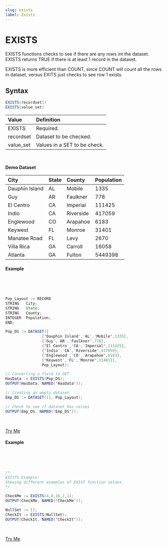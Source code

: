```yaml
---
slug: exists
label: Exists
---
```


# EXISTS

EXISTS functions checks to see if there are any rows int the dataset. EXISTS returns TRUE if there is at least 1 record in the dataset.

EXISTS is more efficient than COUNT, since COUNT will count all the rows in dataset, versus EXITS just checks to see row 1 exists.

## Syntax

```java
EXISTS(recordset])
EXISTS(value_set)
```

| Value     | Definition                   |
| :-------- | :--------------------------- |
| EXISTS    | Required.                    |
| recordset | Dataset to be checked.       |
| value_set | Values in a SET to be check. |

<br>

**Demo Dataset**

| City           | State | County    | Population |
| :------------- | :---- | :-------- | :--------- |
| Dauphin Island | AL    | Mobile    | 1335       |
| Guy            | AR    | Faulkner  | 778        |
| El Centro      | CA    | Imperial  | 111425     |
| Indio          | CA    | Riverside | 417059     |
| Englewood      | CO    | Arapahoe  | 6183       |
| Keywest        | FL    | Monroe    | 31401      |
| Manatee Road   | FL    | Levy      | 2670       |
| Villa Rica     | GA    | Carroll   | 16058      |
| Atlanta        | GA    | Fulton    | 5449398    |

#### Example

<br>
<pre id="ExistsExp_1">

```java
Pop_Layout := RECORD
STRING   City;
STRING   State;
STRING   County;
INTEGER  Population;
END;

Pop_DS := DATASET([
                {'Dauphin Island','AL','Mobile',1335},
                {'Guy','AR','Faulkner',778},
                {'El Centro','CA','Imperial',111425},
                {'Indio','CA','Riverside',417059},
                {'Englewood','CO','Arapahoe',6183},
                {'Keywest','FL','Monroe',31401}],
                Pop_Layout);

// Converting a field to SET
HasData := EXISTS(Pop_DS);
OUTPUT(HasData, NAMED('HasData'));

// Creating an empty dataset
Emp_DS := DATASET([], Pop_Layout);

// Check to see if dataset has values
OUTPUT(Emp_DS, NAMED('Emp_DS'));
```

</pre>
<a class="trybutton" href="javascript:OpenECLEditor(['ExistsExp_1'])"> Try Me </a>

#### Example

<br>
<pre id="ExistsExp_2">

```java
/*
EXISTS Example:
Showing different examples of EXIST function values.
*/

CheckMe := EXISTS(4,8,16,2,1);
OUTPUT(CheckMe, NAMED('CheckMe'));

NullSet := [];
CheckIt := EXISTS(NullSet);
OUTPUT(CheckIt, NAMED('CheckIt'));

```

</pre>
<a class="trybutton" href="javascript:OpenECLEditor(['ExistsExp_2'])"> Try Me </a>
